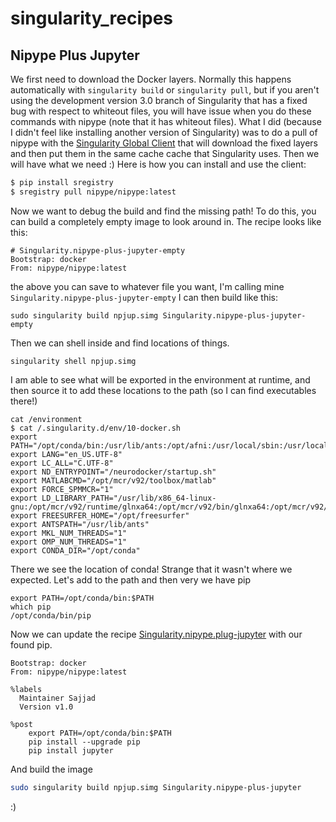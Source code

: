 # singularity_recipes

## Nipype Plus Jupyter
We first need to download the Docker layers. Normally this happens automatically
with `singularity build` or `singularity pull`, but if you aren't using the 
development version 3.0 branch of Singularity that has a fixed bug with respect
to whiteout files, you will have issue when you do these commands with nipype
(note that it has whiteout files). What I did (because I didn't feel like
installing another version of Singularity) was to do a pull of nipype with
the [Singularity Global Client](https://singularityhub.github.io/sregistry-cli) 
that will download the fixed layers and then put them in the same cache cache
that Singularity uses. Then we will have what we need :)  Here is how you can
install and use the client:

```bash
$ pip install sregistry
$ sregistry pull nipype/nipype:latest
```

Now we want to debug the build and find the missing path! To do this,
 you can build a completely empty image to look around in. The recipe looks like this:

```
# Singularity.nipype-plus-jupyter-empty
Bootstrap: docker
From: nipype/nipype:latest
```
the above you can save to whatever file you want, I'm calling mine `Singularity.nipype-plus-jupyter-empty`
I can then build like this:

```
sudo singularity build npjup.simg Singularity.nipype-plus-jupyter-empty
```

Then we can shell inside and find locations of things.

```
singularity shell npjup.simg
```

I am able to see what will be exported in the environment at runtime, and
then source it to add these locations to the path (so I can find executables 
there!)

```
cat /environment
$ cat /.singularity.d/env/10-docker.sh 
export PATH="/opt/conda/bin:/usr/lib/ants:/opt/afni:/usr/local/sbin:/usr/local/bin:/usr/sbin:/usr/bin:/sbin:/bin"
export LANG="en_US.UTF-8"
export LC_ALL="C.UTF-8"
export ND_ENTRYPOINT="/neurodocker/startup.sh"
export MATLABCMD="/opt/mcr/v92/toolbox/matlab"
export FORCE_SPMMCR="1"
export LD_LIBRARY_PATH="/usr/lib/x86_64-linux-gnu:/opt/mcr/v92/runtime/glnxa64:/opt/mcr/v92/bin/glnxa64:/opt/mcr/v92/sys/os/glnxa64:"
export FREESURFER_HOME="/opt/freesurfer"
export ANTSPATH="/usr/lib/ants"
export MKL_NUM_THREADS="1"
export OMP_NUM_THREADS="1"
export CONDA_DIR="/opt/conda"
```

There we see the location of conda! Strange that it wasn't where we expected.
Let's add to the path and then very we have pip

```
export PATH=/opt/conda/bin:$PATH
which pip
/opt/conda/bin/pip
```

Now we can update the recipe [Singularity.nipype.plug-jupyter](Singularity.nipype.plug-jupyter)
with our found pip.

```
Bootstrap: docker
From: nipype/nipype:latest

%labels
  Maintainer Sajjad
  Version v1.0

%post
    export PATH=/opt/conda/bin:$PATH
    pip install --upgrade pip
    pip install jupyter
```

And build the image

```bash
sudo singularity build npjup.simg Singularity.nipype-plus-jupyter
```

:)
